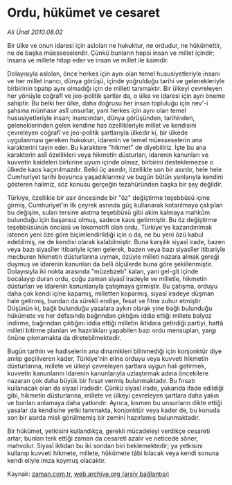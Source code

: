 # Ordu, hükümet ve cesaret

*Ali Ünal 2010.08.02*

<td class="columnist-detail">
<p>Bir ülke ve onun idaresi için aslolan ne hukuktur, ne ordudur, ne hükümettir, ne de başka müesseselerdir. Çünkü bunların hepsi insan ve millet içindir; insana ve millete hitap eder ve insan ve millet ile kaimdir.</p>
<p>
<div id="haberMetinDiv">
<p>Dolayısıyla aslolan, önce herkes için aynı olan temel hususiyetleriyle insanı ve her millet inancı, dünya görüşü, içinde yoğrulduğu tarihi ve gelenekleriyle birbirinin tıpatıp aynı olmadığı için de milleti tanımaktır. Bir ülkeyi çevreleyen her yönüyle coğrafî ve jeo-politik şartlar da, o ülke ve idaresi için ayrı öneme sahiptir. Bu belki her ülke, daha doğrusu her insan topluluğu için nev'-i şahsına münhasır aslî unsurlar, yani herkes için aynı olan temel hususiyetleriyle insan; inancından, dünya görüşünden, tarihinden, geleneklerinden gelen kendine has özellikleriyle millet ve kendisini çevreleyen coğrafî ve jeo-politik şartlarıyla ülkedir ki, bir ülkede uygulanması gereken hukukun, idarenin ve temel müesseselerin ana karakterini tayin eder. Bu karaktere "hikmet" de diyebiliriz. İşte bu ana karakterin aslî özellikleri veya hikmetin düsturları, idarenin kanunları ve kuvvetin kaideleri birbirine uyum içinde olmaz, birbirini desteklemezse o ülkede kaos kaçınılmazdır. Belki üç asırdır, özellikle son bir asırdır, hele hele Cumhuriyet tarihi boyunca yaşadıklarımız ve bugün bütün yanlarıyla kendini gösteren halimiz, söz konusu gerçeğin tezahüründen başka bir şey değildir.
<p>Türkiye, özellikle bir asır öncesinde bir "öz" değiştirme teşebbüsü içine girmiş, Cumhuriyet'in ilk çeyrek asrında güç kullanarak kotarılmaya çalışılan bu değişim, suları tersine akıtma teşebbüsü gibi akim kalmaya mahkûm bulunduğu için başarısız olmuş, sadece kaos getirmiştir. Bu öz değiştirme teşebbüsünün öncüsü ve lokomotifi olan ordu, Türkiye'ye kazandırılmak istenen yeni öze göre biçimlendirildiği için o da, ne bu yeni özü kabul edebilmiş, ne de kendisi olarak kalabilmiştir. Buna karşılık siyasî irade, bazen veya bazı siyasîler itibariyle içten gelerek, bazen veya bazı siyasîler itibariyle mecburen hikmetin düsturlarına uymak, özüyle milleti nazara almak gereği duymuş ve idarenin kanunları da belli ölçülerde buna göre şekillenmiştir. Dolayısıyla iki nokta arasında "müzebzeb" kalan, yani gel-git içinde bocalayıp duran ordu, çoğu zaman siyasî iradeyle ve milletle, hikmetin düsturları ve idarenin kanunlarıyla çatışmaya girmiştir. Bu çatışma, orduyu daha çok kendi içine kapamış, milletten koparmış, siyasî iradeye düşman hale getirmiş, bundan da sürekli endişe, fesat ve fitne zuhur etmiştir. Düşünün ki, bağlı bulunduğu yasalara aykırı olarak yine bağlı bulunduğu hükümete ve her defasında bağrından çıktığını iddia ettiği millete balyoz indirme, bağrından çıktığını iddia ettiği milletin iktidara getirdiği partiyi, hattâ milleti bitirme planları ve hazırlıkları yapabilen bazı ordu mensupları, yargı önüne çıkmamakta da diretebilmektedir.
<p>Bugün tarihin ve hadiselerin ana dinamikleri bilinmediği için konjonktür diye anılıp geçiliveren kader, Türkiye'nin eline orduyu veya kuvveti hikmetin düsturlarına, millete ve ülkeyi çevreleyen şartlara uygun hali getirmek, kuvvetin kanunlarını idarenin kanunlarıyla uzlaştırmak adına öncekilere nazaran çok daha büyük bir fırsat vermiş bulunmaktadır. Bu fırsatı kullanacak olan da siyasî iradedir. Çünkü siyasî irade, yukarıda ifade edildiği gibi, hikmetin düsturlarına, millete ve ülkeyi çevreleyen şartlara daha yakın ve bunları anlamaya daha yatkındır. Ayrıca, kısmen bu unsurların dikte ettiği yasalar da kendisine yetki tanımakta, konjonktür veya kader de, bu konuda son bir asırda misli görülmemiş bir zemini hazırlamış bulunmaktadır.
<p>Bir hükümet, yetkisini kullandıkça, gerekli mücadeleyi verdikçe cesareti artar; bunları terk ettiği zaman da cesareti azalır ve neticede söner, mahvolur. Siyasî iktidarı bu iki sondan biri beklemektedir; ya yetkisini kullanıp kuvveti hikmete, millete, hükümete tâbi kılacak veya kendi sonuna kendi eliyle imza koymuş olacaktır. </p></p></p></p></div>
</p>
<a href="http://web.archive.org/web/20101224175912/mailto:ali.unal@zaman.com.tr">
</a></td>

Kaynak: [zaman.com.tr](http://zaman.com.tr/yazar.do?yazino=1011279), [web.archive.org (arşiv bağlantısı)](http://web.archive.org/web/20101224175912/http://zaman.com.tr/yazar.do?yazino=1011279)
